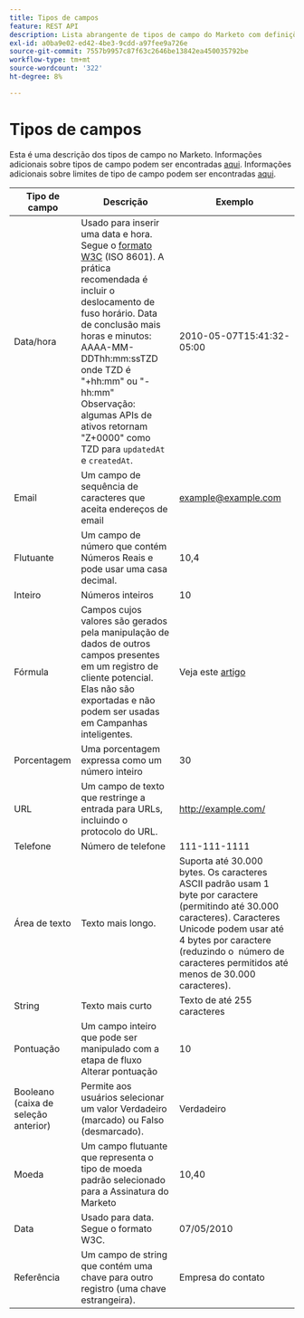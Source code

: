 ```yaml
---
title: Tipos de campos
feature: REST API
description: Lista abrangente de tipos de campo do Marketo com definições, exemplos e formatos, incluindo datetime ISO 8601, limites de área de texto, moeda e booleano.
exl-id: a0ba9e02-ed42-4be3-9cdd-a97fee9a726e
source-git-commit: 7557b9957c87f63c2646be13842ea450035792be
workflow-type: tm+mt
source-wordcount: '322'
ht-degree: 8%

---
```


# Tipos de campos

Esta é uma descrição dos tipos de campo no Marketo. Informações adicionais sobre tipos de campo podem ser encontradas [aqui](https://experienceleague.adobe.com/en/docs/marketo/using/product-docs/administration/field-management/custom-field-type-glossary). Informações adicionais sobre limites de tipo de campo podem ser encontradas [aqui](https://nation.marketo.com/t5/knowledgebase/marketo-field-limits-by-field-type/ta-p/251613).

| Tipo de campo | Descrição | Exemplo |
| --- | --- | --- |
| Data/hora | Usado para inserir uma data e hora. Segue o [formato W3C](https://www.w3.org/TR/NOTE-datetime) (ISO 8601). A prática recomendada é incluir o deslocamento de fuso horário. Data de conclusão mais horas e minutos: AAAA-MM-DDThh:mm:ssTZD onde TZD é &quot;+hh:mm&quot; ou &quot;-hh:mm&quot; Observação: algumas APIs de ativos retornam &quot;Z+0000&quot; como TZD para `updatedAt` e `createdAt`. | 2010-05-07T15:41:32-05:00 |
| Email | Um campo de sequência de caracteres que aceita endereços de email | <example@example.com> |
| Flutuante | Um campo de número que contém Números Reais e pode usar uma casa decimal. | 10,4 |
| Inteiro | Números inteiros | 10 |
| Fórmula | Campos cujos valores são gerados pela manipulação de dados de outros campos presentes em um registro de cliente potencial. Elas não são exportadas e não podem ser usadas em Campanhas inteligentes. | Veja este [artigo](https://experienceleague.adobe.com/en/docs/marketo/using/product-docs/administration/field-management/create-and-use-a-concatenated-string-formula-field) |
| Porcentagem | Uma porcentagem expressa como um número inteiro | 30 |
| URL | Um campo de texto que restringe a entrada para URLs, incluindo o protocolo do URL. | <http://example.com/> |
| Telefone | Número de telefone | 111-111-1111 |
| Área de texto | Texto mais longo. | Suporta até 30.000 bytes. Os caracteres ASCII padrão usam 1 byte por caractere (permitindo até 30.000 caracteres). Caracteres Unicode podem usar até 4 bytes por caractere (reduzindo o  número de caracteres permitidos até menos de 30.000 caracteres). |
| String | Texto mais curto | Texto de até 255 caracteres |
| Pontuação | Um campo inteiro que pode ser manipulado com a etapa de fluxo Alterar pontuação | 10 |
| Booleano (caixa de seleção anterior) | Permite aos usuários selecionar um valor Verdadeiro (marcado) ou Falso (desmarcado). | Verdadeiro |
| Moeda | Um campo flutuante que representa o tipo de moeda padrão selecionado para a Assinatura do Marketo | 10,40 |
| Data | Usado para data. Segue o formato W3C. | 07/05/2010 |
| Referência | Um campo de string que contém uma chave para outro registro (uma chave estrangeira). | Empresa do contato |
